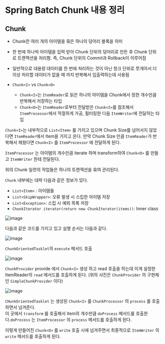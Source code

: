 # Spring Batch Chunk 내용 정리

## Chunk

* Chunk란 여러 개의 아이템을 묶은 하나의 덩어리 블록을 의미
* 한 번에 하나씩 아이템을 입력 받아 Chunk 단위의 덩어리로 만든 후 Chunk 단위로 트랜잭션을 처리함. 즉, Chunk 단위의 Commit과 Rollback이 이루어짐
* 일반적으로 대용량 데이터를 한 번에 처리하는 것이 아닌 청크 단위로 쪼개어서 더 이상 처리할 데이터가 없을 때 까지 반복해서 입출력하는데 사용됨

* ``Chunk<I>`` vs ``Chunk<O>``
  * ``Chunk<I>``는 ``ItemReader``로 읽은 하나의 아이템을 Chunk에서 정한 개수만큼 반복해서 저장하는 타입
  * ``Chunk<O>``는 ``ItemReader``로부터 전달받은 ``Chunk<I>``를 참조해서 ``ItemProcessor``에서 적절하게 가공, 필터링한 다음 ``ItemWriter``에 전달하는 타입

``Chunk<I>``는 내부적으로 ``List<Item>`` 를 가지고 있으며 Chunk Size를 넘어서지 않았다면 ``ItemReader``에서 Item을 가지고 온다. 만약 Chunk Size 만큼 ``ItemReader``가 반복해서 채웠다면 ``Chunk<I>`` 를 ``ItemProcessor`` 에 전달하게 된다.  

``ItemProcessor`` 는 아이템의 개수만큼 iterate 하며 transform하여 ``Chunk<O>`` 를 만들고 ``ItemWriter`` 한테 전달된다.  

위의 Chunk 일련의 작업들은 하나의 트랜잭션을 묶여 관리된다.  

``Chunk`` 내부에는 대략 다음과 같은 정보가 있다.  

* ``List<Item>`` : 아이템들
* ``List<SkipWrapper>``: 오류 발생 시 스킵한 아이템 저장
* ``List<Exception>``: 스킵 시 예외 목록 저장
* ``ChunkIterator iterator(return new ChunkIterator(items))``: Inner class

![image](https://user-images.githubusercontent.com/45073750/186176439-6ffb0f73-c4bb-41c8-bce9-6c5834ceaf19.png)

다음과 같은 코드를 가지고 있고 실행 순서는 다음과 같다.  

![image](https://user-images.githubusercontent.com/45073750/186176673-c35a2553-b144-460b-a578-3e16928f50dc.png)

``ChunkOrientedTasklet``의 ``execute`` 메서드 호출  

![image](https://user-images.githubusercontent.com/45073750/186176850-793f1274-9677-410f-992a-4538a05cc055.png)

``ChunkProvider`` provide 에서 ``Chunk<I>`` 생성 하고 read 호출을 하는데 이게 설정한 ItemReader의 ``read`` 메서드를 호출하게 된다. (위의 사진은 ``ChunkProvider`` 의 구현체인 ``SimpleChunkProvider`` 이다)  

![image](https://user-images.githubusercontent.com/45073750/186177192-be8d6f74-3f5e-4de7-aa88-d4dadf393f8f.png)

``CHunkOrientedTasklet`` 는 생성된 ``Chunk<I>`` 를 ``ChunkProcessor`` 의 ``process`` 를 호출하면서 넘겨준다.  
이 곳에서 ``transform`` 를 호출해서 item의 개수만큼 ``doProcess`` 메서드를 호출한다.``doProcess`` 는 ``ItemProcessor`` 의 ``process`` 메서드를 호출하게 된다.  

이렇게 만들어진 ``Chunk<O>`` 를 ``write`` 호출 시에 넘겨주면서 최종적으로 ``ItemWriter`` 의 ``write``  메서드를 호출하게 된다.  



